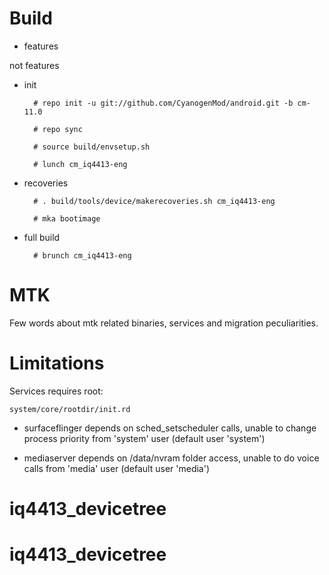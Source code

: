 # Build

* features

 not features

* init

        # repo init -u git://github.com/CyanogenMod/android.git -b cm-11.0
        
        # repo sync
        
        # source build/envsetup.sh
        
        # lunch cm_iq4413-eng

* recoveries

        # . build/tools/device/makerecoveries.sh cm_iq4413-eng
    
        # mka bootimage

* full build

        # brunch cm_iq4413-eng

# MTK

Few words about mtk related binaries, services and migration peculiarities.

# Limitations

Services requires root:

`system/core/rootdir/init.rd`

  * surfaceflinger depends on sched_setscheduler calls, unable to change process priority from 'system' user (default user 'system')

  * mediaserver depends on /data/nvram folder access, unable to do voice calls from 'media' user (default user 'media')





# iq4413_devicetree
# iq4413_devicetree
